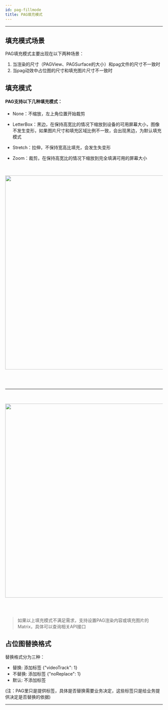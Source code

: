 ```yaml
---
id: pag-fillmode
title: PAG填充模式
---
```

---
## 填充模式场景
PAG填充模式主要出现在以下两种场景：
1. 当渲染的尺寸（PAGView、PAGSurface的大小）和pag文件的尺寸不一致时
2. 当pag动效中占位图的尺寸和填充图片尺寸不一致时

## 填充模式
#### PAG支持以下几种填充模式：

+  None：不缩放，左上角位置开始裁剪

+  LetterBox：黑边，在保持高宽比的情况下缩放到设备的可用屏幕大小，图像不发生变形，如果图片尺寸和填充区域比例不一致，会出现黑边，为默认填充模式

+  Stretch：拉伸，不保持宽高比填充，会发生失变形

+  Zoom：裁剪，在保持高宽比的情况下缩放到完全填满可用的屏幕大小

<img 
  src='https://pag.qq.com/website/static/img/docs/pag_fillmode.jpeg' 
  style='width: 620px; margin: 32px 0 48px 0' 
/>

---
<img 
  src='https://pag.qq.com/website/static/img/docs/image_fill_setting.jpg' 
  style='width: 620px; margin: 32px 0 48px 0' 
/>

> 如果以上填充模式不满足需求，支持设置PAG渲染内容或填充图片的Matrix，具体可以查询相关API接口

## 占位图替换格式
替换格式分为三种：</br>
+ 替换: 添加标签 {"videoTrack": 1} </br>
+ 不替换: 添加标签 {"noReplace": 1}</br>
+ 默认: 不添加标签</br>

(注：PAG里只是提供标签，具体是否替换需要业务决定，这些标签只是给业务提供决定是否替换的依据)

---